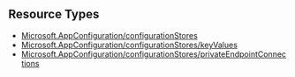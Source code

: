 ## Resource Types
- [Microsoft.AppConfiguration/configurationStores](configurationStores)
- [Microsoft.AppConfiguration/configurationStores/keyValues](configurationStores-keyValues)
- [Microsoft.AppConfiguration/configurationStores/privateEndpointConnections](configurationStores-privateEndpointConnections)

